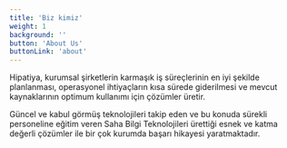 ```yaml
---
title: 'Biz kimiz'
weight: 1
background: ''
button: 'About Us'
buttonLink: 'about'
---
```

Hipatiya, kurumsal şirketlerin karmaşık iş süreçlerinin en iyi şekilde planlanması, operasyonel ihtiyaçların kısa sürede giderilmesi ve mevcut kaynaklarının optimum kullanımı için çözümler üretir.

Güncel ve kabul görmüş teknolojileri takip eden ve bu konuda sürekli personeline eğitim veren Saha Bilgi Teknolojileri ürettiği esnek ve katma değerli çözümler ile bir çok kurumda başarı hikayesi yaratmaktadır.